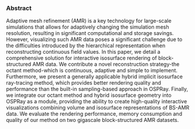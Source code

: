 <!--  -->

### Abstract

Adaptive mesh refinement (AMR) is a key technology for large-scale simulations that allows for adaptively changing the simulation mesh resolution, resulting in significant computational and storage savings. However, visualizing such AMR data poses a significant challenge due to the difficulties introduced by the hierarchical representation when reconstructing continuous field values. In this paper, we detail a comprehensive solution for interactive isosurface rendering of block-structured AMR data. We contribute a novel reconstruction strategy-the octant method-which is continuous, adaptive and simple to implement. Furthermore, we present a generally applicable hybrid implicit isosurface ray-tracing method, which provides better rendering quality and performance than the built-in sampling-based approach in OSPRay. Finally, we integrate our octant method and hybrid isosurface geometry into OSPRay as a module, providing the ability to create high-quality interactive visualizations combining volume and isosurface representations of BS-AMR data. We evaluate the rendering performance, memory consumption and quality of our method on two gigascale block-structured AMR datasets.